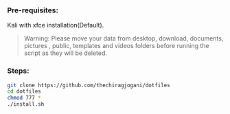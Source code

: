 ### Pre-requisites:
Kali with xfce installation(Default).

>Warning: Please move your data from desktop, download, documents, pictures , public, templates and videos folders before running the script as they will be deleted.

### Steps:

```zsh
git clone https://github.com/thechiragjogani/dotfiles
cd dotfiles
chmod 777 *
./install.sh
```